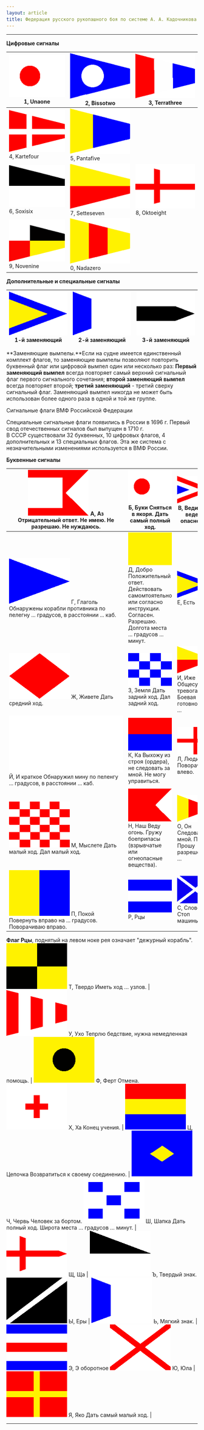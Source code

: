 ```yaml
---
layout: article
title: Федерация русского рукопашного боя по системе А. А. Кадочникова
---
```

* * *

**Цифровые сигналы**

![](school3.5.3/image001.gif) 1, Unaone | ![](school3.5.3/image002.gif) 2, Bissotwo | ![](school3.5.3/image003.gif) 3, Terrathree 
---|---|---
![](school3.5.3/image004.gif) 4, Kartefour | ![](school3.5.3/image005.gif) 5, Pantafive |   
![](school3.5.3/image006.gif) 6, Soxisix | ![](school3.5.3/image007.gif) 7, Setteseven | ![](school3.5.3/image008.gif) 8, Oktoeight 
![](school3.5.3/image009.gif) 9, Novenine | ![](school3.5.3/image010.gif) 0, Nadazero |   
  
  


**Дополнительные и специальные сигналы**



**![](school3.5.3/image011.gif) 1-й заменяющий** | **![](school3.5.3/image012.gif) 2-й заменяющий** | **![](school3.5.3/image013.gif) 3-й заменяющий** 
---|---|---
**Заменяющие вымпелы.**Если на судне имеется единственный комплект флагов, то заменяющие вымпелы позволяют повторить буквенный флаг или цифровой вымпел один или несколько раз: **Первый заменяющий вымпел** всегда повторяет самый верхний сигнальный флаг первого сигнального сочетания; **второй заменяющий вымпел** всегда повторяет второй; **третий заменяющий** \- третий сверху сигнальный флаг. Заменяющий вымпел никогда не может быть использован более одного раза в одной и той же группе. 
  
  


Сигнальные флаги ВМФ Российской Федерации

Специальные сигнальные флаги появились в России в 1696 г. Первый свод
отечественных сигналов был выпущен в 1710 г.  
В СССР существовали 32 буквенных, 10 цифровых флагов, 4 дополнительных и 13
специальных флагов. Эта же система с незначительными изменениями используется
в ВМФ России.



**Буквенные сигналы**

![](school3.5.3/image014.gif) А, Аз Отрицательный ответ. Не имею. Не разрешаю. Не нуждаюсь. | ![](school3.5.3/image015.gif) Б, Буки Сняться в якоря. Дать самый полный ход. | ![](school3.5.3/image016.gif) В, Веди Курс ведет к опасности. 
---|---|---
![](school3.5.3/image017.gif) Г, Глаголь Обнаружены корабли противника по пелегну ... градусов, в расстоянии ... каб. | ![](school3.5.3/image018.gif) Д, Добро Положительный ответ. Действовать самомтоятельно или согласно инструкции. Согласен. Разрешаю. Долгота места ... градусов ... минут. | ![](school3.5.3/image011.gif) Е, Есть 
![](school3.5.3/image019.gif) Ж, Живете Дать средний ход. | ![](school3.5.3/image020.gif) З, Земля Дать задний ход. Дал задний ход. | ![](school3.5.3/image021.gif) И, Иже Общесудовая тревога. Боевая готовность № ... 
![](school3.5.3/image022.html) Й, И краткое Обнаружил мину по пеленгу ... градусов, в расстоянии ... каб. | ![](school3.5.3/image023.gif) К, Ка Выхожу из строя (ордера), не следовать за мной. Не могу управиться. | ![](school3.5.3/image024.gif) Л, Люди Поворачиваю влево. 
![](school3.5.3/image025.gif) М, Мыслете Дать малый ход. Дал малый ход. | ![](school3.5.3/image026.gif) Н, Наш Веду огонь. Гружу боеприпасы (взрывчатые или огнеопасные вещества). | ![](school3.5.3/image027.gif) О, Он Следовать за мной. Прошу. Прошу разрешения ... 
![](school3.5.3/image028.gif) П, Покой Повернуть вправо на ... градусов. Поворачиваю вправо. | ![](school3.5.3/image029.gif) Р, Рцы | ![](school3.5.3/image030.gif) С, Слово Стоп машины. 
**Флаг Рцы**, поднятый на левом ноке рея означает "дежурный корабль". 
![](school3.5.3/image031.gif) Т, Твердо Иметь ход ... узлов. | ![](school3.5.3/image032.gif) У, Ухо Тепрлю бедствие, нужна немедленная помощь. | ![](school3.5.3/image033.gif) Ф, Ферт Отмена. 
![](school3.5.3/image034.gif) Х, Ха Конец учения. | ![](school3.5.3/image035.gif) Ц, Цепочка Возвратиться к своему соединению. | ![](school3.5.3/image036.gif) Ч, Червь Человек за бортом. 
![](school3.5.3/image037.gif) Ш, Шапка Дать полный ход. Широта места ... градусов ... минут. | ![](school3.5.3/image038.gif) Щ, Ща | ![](school3.5.3/image039.gif) Ъ, Твердый знак. 
![](school3.5.3/image040.gif) Ы, Еры | ![](school3.5.3/image012.gif) Ь, Мягкий знак. | ![](school3.5.3/image041.gif) Э, Э оборотное 
![](school3.5.3/image042.gif) Ю, Юла | ![](school3.5.3/image043.gif) Я, Яко Дать самый малый ход. |   
  
  






* * *

